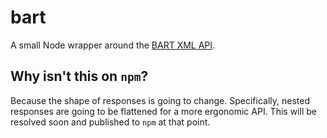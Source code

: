 # bart

A small Node wrapper around the [BART XML API](http://api.bart.gov/docs/overview/index.aspx).

## Why isn't this on `npm`?

Because the shape of responses is going to change. Specifically, nested responses are going to be flattened for a more ergonomic API. This will be resolved soon and published to `npm` at that point.